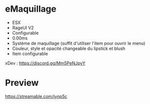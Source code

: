 # eMaquillage

- ESX
- RageUI V2
- Configurable
- 0.00ms
- Système de maquillage (suffit d'utiliser l'item pour ouvrir le menu)
- Couleur, style et opacité changeable du lipstick et blush
- Item configurable

xDev : https://discord.gg/Mm5PeNJpyY

# Preview
https://streamable.com/jynp5c
